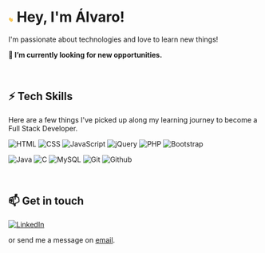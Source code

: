 
<p>
  <h1> <img src="https://raw.githubusercontent.com/ABSphreak/ABSphreak/master/gifs/Hi.gif" width="10px"> Hey, I'm Álvaro! </h1>   
  <p> I'm passionate about technologies and love to learn new things! 
  
  <b> 🔭 I’m currently looking for new opportunities. </b> 
</p>
</p>
<br>
<p>
  <h2> ⚡ Tech Skills </h2>
  <p> Here are a few things I've picked up along my learning journey to become a Full Stack Developer. </p>

  ![HTML](https://img.shields.io/badge/HTML5-E34F26?style=for-the-badge&logo=html5&logoColor=white) 
  ![CSS](https://img.shields.io/badge/CSS-239120?&style=for-the-badge&logo=css3&logoColor=white) 
  ![JavaScript](https://img.shields.io/badge/JavaScript-F7DF1E?style=for-the-badge&logo=javascript&logoColor=black)
  ![jQuery](https://img.shields.io/badge/jquery-white?style=for-the-badge&logo=jquery&logoColor=black) 
  ![PHP](https://img.shields.io/badge/php-7454c4?&style=for-the-badge&logo=php&logoColor=white) 
  ![Bootstrap](https://img.shields.io/badge/bootstrap-purple?style=for-the-badge&logo=bootstrap&logoColor=white) 
  
  ![Java](https://img.shields.io/badge/Java-ED8B00?style=for-the-badge&logo=java&logoColor=white) 
  ![C](https://img.shields.io/badge/C_Sharp-ad2cc7?style=for-the-badge&logo=c&logoColor=white)
  ![MySQL](https://img.shields.io/badge/MySQL-blue?style=for-the-badge&logo=mysql&logoColor=white) 
  ![Git](https://img.shields.io/badge/git%20-%23F05033.svg?&style=for-the-badge&logo=git&logoColor=white) 
  ![Github](https://img.shields.io/badge/github%20-%23121011.svg?&style=for-the-badge&logo=github&logoColor=white) 
  
</p>
<br>
<p>
  <h2> 📫 Get in touch </h2>

  [![LinkedIn](https://img.shields.io/badge/LinkedIn-0077B5?style=for-the-badge&logo=linkedin&logoColor=white)](https://www.linkedin.com/in/devalvaro/) 
  
  or send me a message on [email](mailto:alvaroaugusto.carmo@gmail.com). 
</p>

